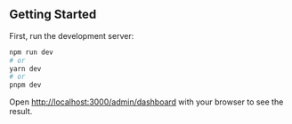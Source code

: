 ## Getting Started

First, run the development server:

```bash
npm run dev
# or
yarn dev
# or
pnpm dev
```

Open [http://localhost:3000/admin/dashboard](http://localhost:3000/admin/dashboard) with your browser to see the result.
